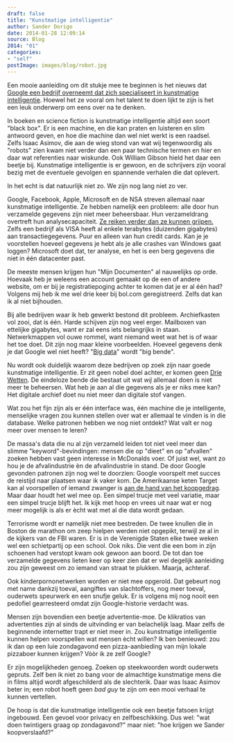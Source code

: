```yaml
---
draft: false
title: "Kunstmatige intelligentie"
author: Sander Dorigo
date: 2014-01-28 12:09:14
source: Blog
2014: "01"
categories:
- "self"
postImage: images/blog/robot.jpg
---
```



Een mooie aanleiding om dit stukje mee te beginnen is het nieuws dat [Google een bedrijf overneemt dat zich specialiseert in kunstmatige intelligentie](http://tweakers.net/nieuws/93918/google-koopt-bedrijf-voor-kunstmatige-intelligentie.html). Hoewel het ze vooral om het talent te doen lijkt te zijn is het een leuk onderwerp om eens over na te denken.

<!--more-->

In boeken en science fiction is kunstmatige intelligentie altijd een soort "black box". Er is een machine, en die kan praten en luisteren en slim antwoord geven, en hoe die machine dan wel niet werkt is een raadsel. Zelfs Isaac Asimov, die aan de wieg stond van wat wij tegenwoordig als "robots" zien kwam niet verder dan een paar technische termen en hier en daar wat referenties naar wiskunde. Ook William Gibson hield het daar een beetje bij. Kunstmatige intelligentie is er gewoon, en de schrijvers zijn vooral bezig met de eventuele gevolgen en spannende verhalen die dat oplevert.

In het echt is dat natuurlijk niet zo. We zijn nog lang niet zo ver.

Google, Facebook, Apple, Microsoft en de NSA streven allemaal naar kunstmatige intelligentie. Ze hebben namelijk een probleem: alle door hun verzamelde gegevens zijn niet meer beheersbaar. Hun verzameldrang overtreft hun analysecapaciteit. [Ze reiken verder dan ze kunnen grijpen.](http://blog.nder.be/2011/04/het-verschil-tussen-reiken-en-grijpen/ "Het verschil tussen reiken en grijpen") Zelfs een bedrijf als VISA heeft al enkele terabytes (duizenden gigabytes) aan transactiegegevens. Puur en alleen van hun credit cards. Kan je je voorstellen hoeveel gegevens je hebt als je alle crashes van Windows gaat loggen? Microsoft doet dat, ter analyse, en het is een berg gegevens die niet in één datacenter past.

De meeste mensen krijgen hun "Mijn Documenten" al nauwelijks op orde. Hoevaak heb je weleens een account gemaakt op de een of andere website, om er bij je registratiepoging achter te komen dat je er al één had? Volgens mij heb ik me wel drie keer bij bol.com geregistreerd. Zelfs dat kan ik al niet bijhouden.

Bij alle bedrijven waar ik heb gewerkt bestond dit probleem. Archiefkasten vol zooi, dat is één. Harde schijven zijn nog veel erger. Mailboxen van ettelijke gigabytes, want er zal eens iets belangrijks in staan. Netwerkmappen vol ouwe rommel, want niemand weet wat het is of waar het toe doet. Dit zijn nog maar kleine voorbeelden. Hoeveel gegevens denk je dat Google wel niet heeft? "[Big data](http://en.wikipedia.org/wiki/Big_data)" wordt "big bende".

Nu wordt ook duidelijk waarom deze bedrijven op zoek zijn naar goede kunstmatige intelligentie. Er zit geen nobel doel achter, er komen geen [Drie Wetten](http://en.wikipedia.org/wiki/Three_Laws_of_Robotics). De eindeloze bende die bestaat uit wat *wij* allemaal doen is niet meer te beheersen. Wat heb je aan al die gegevens als je er niks mee kan? Het digitale archief doet nu niet meer dan digitale stof vangen.

Wat zou het fijn zijn als er één interface was, één machine die je intelligente, menselijke vragen zou kunnen stellen over wat er allemaal te vinden is in die database. Welke patronen hebben we nog niet ontdekt? Wat valt er nog meer over mensen te leren?

De massa's data die nu al zijn verzameld leiden tot niet veel meer dan slimme "keyword"-bevindingen: mensen die op "dieet" en op "afvallen" zoeken hebben vast geen interesse in McDonalds voer. Of juist wel, want zo hou je de afvalindustrie èn de afvalindustrie in stand. De door Google gevonden patronen zijn nog wel te doorzien: Google voorspelt met succes de reistijd naar plaatsen waar ik vaker kom. De Amerikaanse keten Target kan al voorspellen of iemand zwanger is [aan de hand van het koopgedrag](http://www.nytimes.com/2012/02/19/magazine/shopping-habits.html?_r=1&hp=&pagewanted=all). Maar daar houdt het wel mee op. Een simpel trucje met veel variatie, maar een simpel trucje blijft het. Ik kijk met hoop en vrees uit naar wat er nog meer mogelijk is als er ècht wat met al die data wordt gedaan.

Terrorisme wordt er namelijk niet mee bestreden. De twee knullen die in Boston de marathon om zeep hielpen werden niet opgepikt, terwijl ze al in de kijkers van de FBI waren. Er is in de Verenigde Staten elke twee weken wel een schietpartij op een school. Ook niks. Die vent die een bom in zijn schoenen had verstopt kwam ook gewoon aan boord. De tot dan toe verzamelde gegevens lieten keer op keer zien dat er wel degelijk aanleiding zou zijn geweest om zo iemand van straat te plukken. Maarja, achteraf.

Ook kinderpornonetwerken worden er niet mee opgerold. Dat gebeurt nog met name dankzij toeval, aangiftes van slachtoffers, nog meer toeval, ouderwets speurwerk en een snufje geluk. Er is volgens mij nog nooit een pedofiel gearresteerd omdat zijn Google-historie verdacht was.

Mensen zijn bovendien een beetje advertentie-moe. De klikratios van advertenties zijn al sinds de uitvinding er van belachelijk laag. Maar zelfs de beginnende internetter trapt er niet meer in. Zou kunstmatige intelligentie kunnen helpen voorspellen wat mensen ècht willen? Ik ben benieuwd: zou ik dan op een luie zondagavond een pizza-aanbieding van mijn lokale pizzaboer kunnen krijgen? Vòòr ik ze zelf Google?

Er zijn mogelijkheden genoeg. Zoeken op steekwoorden wordt ouderwets gepruts. Zelf ben ik niet zo bang voor de almachtige kunstmatige mens die in films altijd wordt afgeschilderd als de slechterik. Daar was Isaac Asimov beter in; een robot hoeft geen *bad guy* te zijn om een mooi verhaal te kunnen vertellen.

De hoop is dat die kunstmatige intelligentie ook een beetje fatsoen krijgt ingebouwd. Een gevoel voor privacy en zelfbeschikking. Dus wel: "wat doen twintigers graag op zondagavond?" maar niet: "hoe krijgen we Sander koopverslaafd?"
